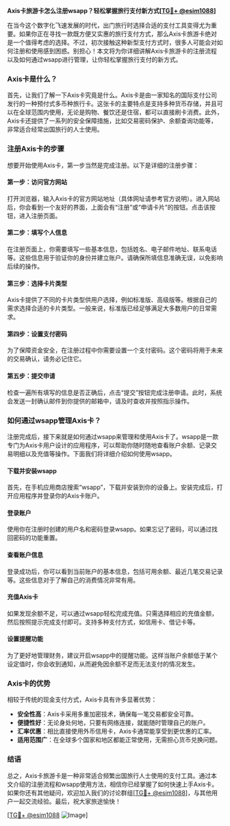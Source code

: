 **Axis卡旅游卡怎么注册wsapp？轻松掌握旅行支付新方式[[TG💪+ @esim1088](https://t.me/s/esim1088)]**

在当今这个数字化飞速发展的时代，出门旅行时选择合适的支付工具变得尤为重要。如果你正在寻找一款既方便又实惠的旅行支付方式，那么Axis卡旅游卡绝对是一个值得考虑的选择。不过，初次接触这种新型支付方式时，很多人可能会对如何注册和使用感到困惑。别担心！本文将为你详细讲解Axis卡旅游卡的注册流程以及如何通过wsapp进行管理，让你轻松掌握旅行支付的新方式。

### Axis卡是什么？

首先，让我们了解一下Axis卡究竟是什么。Axis卡是由一家知名的国际支付公司发行的一种预付式多币种旅行卡。这张卡的主要特点是支持多种货币存储，并且可以在全球范围内使用，无论是购物、餐饮还是住宿，都可以直接刷卡消费。此外，Axis卡还提供了一系列的安全保障措施，比如交易密码保护、余额查询功能等，非常适合经常出国旅行的人士使用。

### 注册Axis卡的步骤

想要开始使用Axis卡，第一步当然是完成注册。以下是详细的注册步骤：

#### 第一步：访问官方网站

打开浏览器，输入Axis卡的官方网站地址（具体网址请参考官方说明）。进入网站后，你会看到一个友好的界面，上面会有“注册”或“申请卡片”的按钮。点击该按钮，进入注册页面。

#### 第二步：填写个人信息

在注册页面上，你需要填写一些基本信息，包括姓名、电子邮件地址、联系电话等。这些信息用于验证你的身份并建立账户。请确保所填信息准确无误，以免影响后续的操作。

#### 第三步：选择卡片类型

Axis卡提供了不同的卡片类型供用户选择，例如标准版、高级版等。根据自己的需求选择合适的卡片类型。一般来说，标准版已经足够满足大多数用户的日常需求。

#### 第四步：设置支付密码

为了保障资金安全，在注册过程中你需要设置一个支付密码。这个密码将用于未来的交易确认，请务必记住它。

#### 第五步：提交申请

检查一遍所有填写的信息是否正确后，点击“提交”按钮完成注册申请。此时，系统会发送一封确认邮件到你提供的邮箱中，请及时查收并按照指示操作。

### 如何通过wsapp管理Axis卡？

注册完成后，接下来就是如何通过wsapp来管理和使用Axis卡了。wsapp是一款专门为Axis卡用户设计的应用程序，可以帮助你随时随地查看账户余额、记录交易明细以及充值等操作。下面我们将详细介绍如何使用wsapp。

#### 下载并安装wsapp

首先，在手机应用商店搜索“wsapp”，下载并安装到你的设备上。安装完成后，打开应用程序并登录你的Axis卡账户。

#### 登录账户

使用你在注册时创建的用户名和密码登录wsapp。如果忘记了密码，可以通过找回密码的功能重置。

#### 查看账户信息

登录成功后，你可以看到当前账户的基本信息，包括可用余额、最近几笔交易记录等。这些信息对于了解自己的消费情况非常有用。

#### 充值Axis卡

如果发现余额不足，可以通过wsapp轻松完成充值。只需选择相应的充值金额，然后按照提示完成支付即可。支持多种支付方式，如信用卡、借记卡等。

#### 设置提醒功能

为了更好地管理财务，建议开启wsapp中的提醒功能。这样当账户余额低于某个设定值时，你会收到通知，从而避免因余额不足而无法支付的情况发生。

### Axis卡的优势

相较于传统的现金支付方式，Axis卡具有许多显著优势：

- **安全性高**：Axis卡采用多重加密技术，确保每一笔交易都安全可靠。
- **便捷性好**：无论身处何地，只要有网络连接，就能随时管理自己的账户。
- **汇率优惠**：相比直接使用外币信用卡，Axis卡通常能享受到更优惠的汇率。
- **适用范围广**：在全球多个国家和地区都能正常使用，无需担心货币兑换问题。

### 结语

总之，Axis卡旅游卡是一种非常适合频繁出国旅行人士使用的支付工具。通过本文介绍的注册流程和wsapp使用方法，相信你已经掌握了如何快速上手Axis卡。如果你还有其他疑问，欢迎加入我们的讨论群组[[TG💪+ @esim1088](https://t.me/s/esim1088)]，与其他用户一起交流经验。最后，祝大家旅途愉快！

[[TG💪+ @esim1088](https://t.me/s/esim1088) ![Image](https://i.postimg.cc/4NQfJmqS/Snipaste-2025-05-13-00-14-12.png)]